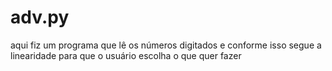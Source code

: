 # adv.py
aqui fiz um programa que lê os números digitados e conforme isso segue a linearidade para que o usuário escolha o que quer fazer

